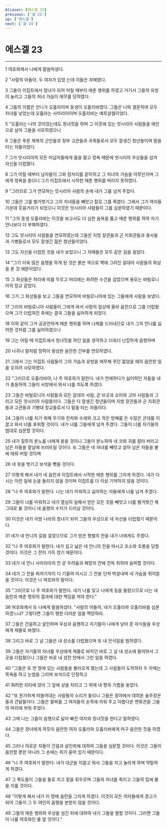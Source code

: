 ```yaml
---
Aliases: [에스겔 23]
previous: ['겔 22']
up: ['에스겔']
next: ['겔 24']
---
```

# 에스겔 23

***


1 여호와께서 나에게 말씀하셨다. 

2 "사람의 아들아, 두 여자가 있었 는데 이들은 자매였다. 

3 그들이 이집트에서 창녀가 되어 어릴 때부터 매춘 행위를 하였고 거기서 그들의 유방이 눌리고 그들의 처녀 가슴이 애무를 당하였다. 

4 그들의 이름은 언니가 오홀라이며 동생이 오홀리바였다. 그들은 나와 결혼하여 모두 자녀를 낳았는데 오홀라는 사마리아이며 오홀리바는 예루살렘이었다. 

5 "오홀라는 나의 것이었는데도 창녀짓을 하며 그 이웃에 있는 앗시리아 사람들을 애인으로 삼아 그들을 사모하였으니 

6 그들은 푸른 제복의 군인들과 정부 고관들과 귀족들로서 모두 잘생긴 청년들이며 말을 타는 자들이었다. 

7 그가 앗시리아의 모든 미남자들에게 몸을 팔고 정욕 때문에 앗시리아 우상들을 섬겨 자신을 더럽혔다. 

8 그가 어릴 때부터 남자들이 그와 잠자리를 같이하고 그 처녀의 가슴을 어루만지며 그에게 정욕을 쏟더니 그가 이집트에서 시작한 매춘 행위를 버리지 못하였다. 

9 "그러므로 그가 연모하는 앗시리아 사람의 손에 내가 그를 넘겨 주었다. 

10 그들은 그를 벌거벗기고 그의 자녀들을 빼앗고 칼로 그를 죽였다. 그래서 그가 여자들 가운데 웃음거리가 되었으니 이것은 앗시리아 사람들이 그를 심문하였기 때문이다. 

11 "그의 동생 오홀리바는 이것을 보고서도 더 심한 음욕을 품고 매춘 행위를 하여 자기 언니보다 더 부패하였다. 

12 그도 앗시리아 사람들을 연모하였는데 그들은 지방 장관들과 군 지휘관들과 용사들과 기병들로서 모두 잘생긴 젊은 청년들이었다. 

13 그도 자신을 더럽힌 것을 내가 보았으니 그 자매들은 모두 같은 길을 걸었다. 

14 "그가 더욱 많은 음행을 하게 된 것은 붉은 색으로 벽에 그려진 갈대아 사람들의 화상을 본 것 때문이었다. 

15 그 화상들은 허리에 띠를 두르고 머리에는 화려한 수건을 감았으며 용모는 바빌로니아의 장교 같았다. 

16 그가 그 화상들을 보고 그들을 연모하여 바빌로니아에 있는 그들에게 사람을 보냈다. 

17 그러자 바빌로니아 사람들이 그에게 와서 사랑의 침상에 올라 음란으로 그를 더럽혔으며 그가 더럽혀진 후에는 결국 그들을 싫어하게 되었다. 

18 이와 같이 그가 공공연하게 매춘 행위를 하며 나체를 드러내므로 내가 그의 언니를 싫어한 것처럼 그를 싫어하였으나 

19 그는 어릴 때 이집트에서 창녀짓을 하던 일을 생각하고 더욱더 난잡하게 음행하며 

20 나귀나 말처럼 정력이 왕성한 음란한 간부를 연모하였다. 

21 그래서 그는 이집트 사람들이 그의 가슴과 유방을 애무해 주던 젊었을 때의 음란한 일을 오히려 사모하였다. 

22 "그러므로 오홀리바야, 나 주 여호와가 말한다. 네가 연애하다가 싫어하던 자들을 내가 충동하여 그들이 사방에서 와서 너를 치도록 하겠다. 

23 그들은 바빌로니아 사람들과 모든 갈대아 사람, 곧 브곳과 소아와 고아 사람들과 그리고 모든 앗시리아 사람들이다. 그들은 다 잘생긴 청년들이며 지방 장관들과 군 지휘관들과 고관들과 기병대 장교들로서 다 말을 타는 자들이다. 

24 그들이 너를 치기 위해 무기와 전차와 수레와 크고 작은 방패를 든 수많은 군대를 이끌고 와서 너를 포위할 것이다. 내가 너를 그들에게 넘겨 주겠다. 그들이 너를 자기들의 법대로 심문할 것이다. 

25 내가 질투의 분노를 너에게 쏟을 것이니 그들이 분노하여 네 코와 귀를 잘라 버리고 남은 자들을 칼날에 쓰러뜨릴 것이다. 또 그들은 네 자녀를 빼앗고 살아 남은 자들을 불에 태워 버릴 것이며 

26 네 옷을 벗기고 보석을 뺏을 것이다. 

27 이렇게 해서 내가 네 음란과 이집트에서 시작한 매춘 행위를 그치게 하겠다. 네가 다시는 이런 일에 눈을 돌리지 않을 것이며 이집트를 더 이상 기억하지 않을 것이다. 

28 "나 주 여호와가 말한다. 나는 네가 미워하고 싫어하는 자들에게 너를 넘겨 주겠다. 

29 그들이 너를 미워하고 네가 열심히 일해서 얻은 모든 것을 빼앗고 너를 벌거벗긴 채 그대로 둘 것이니 네 음행의 수치가 드러날 것이다. 

30 이것은 네가 이방 나라의 창녀가 되어 그들의 우상으로 네 자신을 더럽혔기 때문이다. 

31 네가 네 언니의 길을 걸었으므로 그가 받은 형벌의 잔을 내가 너에게도 주겠다. 

32 "나 주 여호와가 말한다. 네가 깊고 넓은 네 언니의 잔을 마시고 조소와 조롱을 당할 것이다. 이것은 그 잔이 가득 찼기 때문이다. 

33 네가 네 언니 사마리아의 잔 곧 두려움과 패망의 잔에 잔뜩 취하여 슬퍼할 것이다. 

34 네가 그 잔을 찌꺼기까지 다 기울여 마시고 그 잔을 던져 박살내며 네 가슴을 쥐어뜯을 것이다. 이것은 나 여호와의 말이다. 

35 "그러므로 나 주 여호와가 말한다. 네가 나를 잊고 나에게 등을 돌렸으므로 너는 네 음란과 매춘 행위의 결과에 대한 책임을 져야 한다." 

36 여호와께서 또 나에게 말씀하셨다. "사람의 아들아, 네가 오홀라와 오홀리바를 심문하겠느냐? 그렇다면 그들이 행한 더러운 일을 책망하라. 

37 그들은 간음하고 살인하며 우상과 음행하고 자기들이 나에게 낳아 준 자식들을 우상에게 제물로 바쳤다. 

38 그리고 바로 그 날 그들은 내 성소를 더럽혔으며 또 내 안식일을 범하였다. 

39 그들은 자기들의 자녀를 우상에게 제물로 바치던 바로 그 날 내 성소에 들어와서 그 곳을 더럽혔으니 그들은 바로 내 성전 안에서 그런 일을 하였다. 

40 "그들은 또 먼 땅에 있는 사람들을 불러오게 했는데 그 사람들이 도착하자 두 자매는 목욕을 하고 눈썹을 그리며 보석으로 단장하고 

41 화려한 자리에 앉아 그 앞에 상을 차리고 그 위에 내 향과 기름을 놓았다. 

42 "또 한가하게 떠들어대는 사람들의 소리가 들리니 그들은 광야에서 데려온 술주정꾼들과 건달들이다. 그들은 팔찌를 그 여자들의 손목에 끼워 주고 아름다운 면류관을 그들의 머리에 씌워 주었다. 

43 그때 나는 그들이 음행으로 닳아 빠진 여자와 창녀짓을 한다고 말하였다. 

44 그들은 창녀에게 하듯이 음란한 여자 오홀라와 오홀리바에게 마구 음란한 짓을 하였다. 

45 그러나 의로운 자들이 간음과 살인죄에 대하여 그들을 심문할 것이다. 이것은 그들이 음란할 뿐만 아니라 그 손에는 피가 묻어 있기 때문이다. 

46 "나 주 여호와가 말한다. 내가 대군을 이끌고 와서 그들을 치고 놀라게 하며 약탈하게 하겠다. 

47 그 폭도들이 그들을 돌로 치고 칼을 휘두르며 그들의 자녀를 죽이고 그들의 집에 불을 지를 것이다. 

48 "이렇게 해서 내가 이 땅에 음란을 그치게 하겠다. 이것이 모든 여자들에게 경고가 되어 그들이 그 두 여인의 음행을 본받지 않을 것이다. 

49 그들의 매춘 행위와 우상을 섬긴 죄에 대하여 내가 그들을 벌할 것이다. 그러면 그들이 나를 여호와인 줄 알 것이다."
